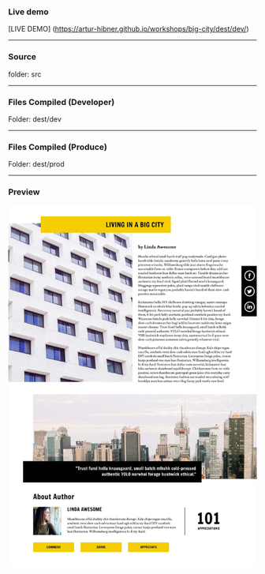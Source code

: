 ### Live demo  


[LIVE DEMO] (https://artur-hibner.github.io/workshops/big-city/dest/dev/)

---------------
### Source ###
folder: src 

---------------

### Files Compiled (Developer) ###

Folder: dest/dev

---------------

### Files Compiled (Produce) ###

Folder: dest/prod

---------------

### Preview
![picture alt](big-city-preview.jpg "Big City Preview")